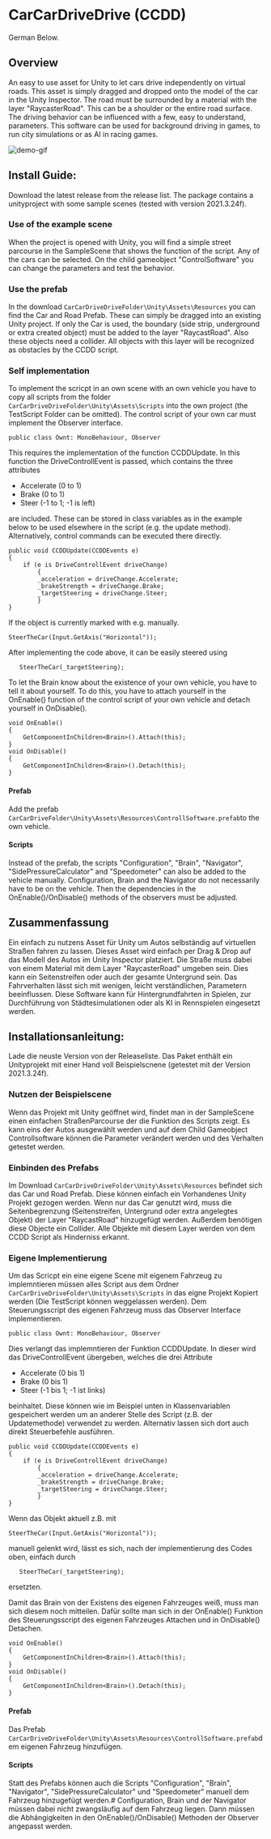 
# CarCarDriveDrive (CCDD)
German Below.

## Overview
An easy to use asset for Unity to let cars drive independently on virtual roads. 
This asset is simply dragged and dropped onto the model of the car in the Unity Inspector. The road must be surrounded by a material with the layer "RaycasterRoad". This can be a shoulder or the entire road surface.
The driving behavior can be influenced with a few, easy to understand, parameters.
This software can be used for background driving in games, to run city simulations or as AI in racing games.

![demo-gif](./InstallGuide/Demo.gif)

## Install Guide:
Download the latest release from the release list.
The package contains a unityproject with some sample scenes (tested with version 2021.3.24f).
### Use of the example scene
When the project is opened with Unity, you will find a simple street parcourse in the SampleScene that shows the function of the script.
Any of the cars can be selected. On the child gameobject "ControlSoftware" you can change the parameters and test the behavior.

### Use the prefab
In the download `CarCarDriveDriveFolder\Unity\Assets\Resources` you can find the Car and Road Prefab. These can simply be dragged into an existing Unity project.
If only the Car is used, the boundary (side strip, underground or extra created object) must be added to the layer "RaycastRoad". Also these objects need a collider.
All objects with this layer will be recognized as obstacles by the CCDD script.

### Self implementation
To implement the scricpt in an own scene with an own vehicle you have to copy all scripts from the folder `CarCarDriveDriveFolder\Unity\Assets\Scripts` into the own project (the TestScript Folder can be omitted).
The control script of your own car must implement the Observer interface.

    public class Ownt: MonoBehaviour, Observer

This requires the implementation of the function CCDDUpdate.
In this function the DriveControllEvent is passed, which contains the three attributes
 - Accelerate (0 to 1)
 - Brake (0 to 1)
 - Steer (-1 to 1; -1 is left)
 
are included. These can be stored in class variables as in the example below to be used elsewhere in the script (e.g. the update method). Alternatively, control commands can be executed there directly.
    
    public void CCDDUpdate(CCDDEvents e)  
    {  
        if (e is DriveControllEvent driveChange)  
    	    {  
    	    _acceleration = driveChange.Accelerate;  
    	    _brakeStrength = driveChange.Brake;  
    	    _targetSteering = driveChange.Steer;  
    	    }  
    }

If the object is currently marked with e.g. manually.

    SteerTheCar(Input.GetAxis("Horizontal"));
After implementing the code above, it can be easily steered using

       SteerTheCar(_targetSteering);
To let the Brain know about the existence of your own vehicle, you have to tell it about yourself. To do this, you have to attach yourself in the OnEnable() function of the control script of your own vehicle and detach yourself in OnDisable().

    void OnEnable()  
    {  
    	GetComponentInChildren<Brain>().Attach(this);  
    }  
    void OnDisable()  
    {  
	    GetComponentInChildren<Brain>().Detach(this);  
    }

#### Prefab
Add the prefab `CarCarDriveFolder\Unity\Assets\Resources\ControllSoftware.prefab`to the own vehicle.

#### Scripts
Instead of the prefab, the scripts "Configuration", "Brain", "Navigator", "SidePressureCalculator" and "Speedometer" can also be added to the vehicle manually.
Configuration, Brain and the Navigator do not necessarily have to be on the vehicle. Then the dependencies in the OnEnable()/OnDisable() methods of the observers must be adjusted.



## Zusammenfassung
Ein einfach zu nutzens Asset für Unity um Autos selbständig auf virtuellen Straßen fahren zu lassen. 
Dieses Asset wird einfach per Drag & Drop auf das Modell des Autos im Unity Inspector platziert. Die Straße muss dabei von einem Material mit dem Layer "RaycasterRoad" umgeben sein. Dies kann ein Seitenstreifen oder auch der gesamte Untergrund sein.
Das Fahrverhalten lässt sich mit wenigen, leicht verständlichen, Parametern beeinflussen.
Diese Software kann für Hintergrundfahrten in Spielen, zur Durchführung von Städtesimulationen oder als KI in Rennspielen eingesetzt werden.


## Installationsanleitung:
Lade die neuste Version von der Releaseliste.
Das Paket enthält ein Unityprojekt mit einer Hand voll Beispielscnene (getestet mit der Version 2021.3.24f).

### Nutzen der Beispielscene
Wenn das Projekt mit Unity geöffnet wird, findet man in der SampleScene einen einfachen StraßenParcourse der die Funktion des Scripts zeigt.
Es kann eins der Autos ausgewählt werden und auf dem Child Gameobject Controllsoftware können die Parameter verändert werden und des Verhalten getestet werden.

### Einbinden des Prefabs
Im Download `CarCarDriveDriveFolder\Unity\Assets\Resources` befindet sich das Car und Road Prefab. Diese können einfach ein Vorhandenes Unity Projekt gezogen werden.
Wenn nur das Car genutzt wird, muss die Seitenbegrenzung (Seitenstreifen, Untergrund oder extra angelegtes Objekt) der Layer "RaycastRoad" hinzugefügt werden. Außerdem benötigen diese Objecte ein Collider.
Alle Objekte mit diesem Layer werden von dem CCDD Script als Hinderniss erkannt.

### Eigene Implementierung
Um das Scricpt ein eine eigene Scene mit eigenem Fahrzeug zu implemntieren müssen alles Script aus dem Ordner `CarCarDriveDriveFolder\Unity\Assets\Scripts` in das eigne Projekt Kopiert werden (Die TestScript können weggelassen werden).
Dem Steuerungsscript des eigenen Fahrzeug muss das Observer Interface implementieren.

    public class Ownt: MonoBehaviour, Observer
Dies verlangt das implemntieren der Funktion CCDDUpdate.
In dieser wird das DriveControllEvent übergeben, welches die drei Attribute
 - Accelerate (0 bis 1)
 - Brake (0 bis 1)
 - Steer (-1 bis 1; -1 ist links)
 
beinhaltet. Diese können wie im Beispiel unten in Klassenvariablen gespeichert werden um an anderer Stelle des Script (z.B. der Updatemethode) verwendet zu werden. Alternativ lassen sich dort auch direkt Steuerbefehle ausführen.

    
    public void CCDDUpdate(CCDDEvents e)  
    {  
        if (e is DriveControllEvent driveChange)  
    	    {  
    	    _acceleration = driveChange.Accelerate;  
    	    _brakeStrength = driveChange.Brake;  
    	    _targetSteering = driveChange.Steer;  
    	    }  
    }
Wenn das Objekt aktuell z.B. mit 

    SteerTheCar(Input.GetAxis("Horizontal"));
manuell gelenkt wird, lässt es sich, nach der implementierung des Codes oben, einfach durch

       SteerTheCar(_targetSteering);

ersetzten.

Damit das Brain von der Existens des eigenen Fahrzeuges weiß, muss man sich diesem noch mitteilen. Dafür sollte man sich in der OnEnable() Funktion des Steuerungsscript des eigenen Fahrzeuges Attachen und in OnDisable() Detachen.

    void OnEnable()  
    {  
    	GetComponentInChildren<Brain>().Attach(this);  
    }  
    void OnDisable()  
    {  
	    GetComponentInChildren<Brain>().Detach(this);  
    }

#### Prefab
Das Prefab `CarCarDriveDriveFolder\Unity\Assets\Resources\ControllSoftware.prefab`dem eigenen Fahrzeug hinzufügen.


#### Scripts
Statt des Prefabs können auch die Scripts "Configuration", "Brain", "Navigator", "SidePressureCalculator" und "Speedometer" manuell dem Fahrzeug hinzugefügt werden.#
Configuration, Brain und der Navigator müssen dabei nicht zwangsläufig auf dem Fahrzeug liegen. Dann müssen die Abhängigkeiten in den OnEnable()/OnDisable() Methoden der Observer angepasst werden.

